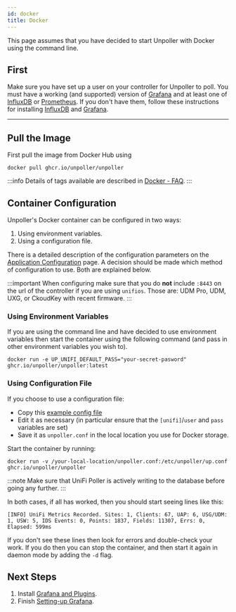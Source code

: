 ```yaml
---
id: docker
title: Docker
---
```


This page assumes that you have decided to start Unpoller with Docker using the command line.

## First

Make sure you have set up a user on your controller for Unpoller to poll. You must have
a working (and supported) version of [Grafana](../dependencies/grafana) and at
least one of [InfluxDB](../dependencies/influxDB) or [Prometheus](../dependencies/prometheus).
If you don't have them, follow these instructions for installing
[InfluxDB](../dependencies/influxdb) and [Grafana](../dependencies/grafana).

---

## Pull the Image

First pull the image from Docker Hub using

```shell
docker pull ghcr.io/unpoller/unpoller
```

:::info
Details of tags available are described in [Docker - FAQ](../help/docker_faq).
:::

## Container Configuration

Unpoller's Docker container can be configured in two ways:

1. Using environment variables.
1. Using a configuration file.

There is a detailed description of the configuration parameters on the
[Application Configuration](../install/configuration) page.
A decision should be made which method of configuration to use. Both are explained below.

:::important
When configuring make sure that you do **not** include `:8443` on the url of the controller
if you are using `unifios`. Those are: UDM Pro, UDM, UXG, or CkoudKey with recent firmware.
:::

### Using Environment Variables

If you are using the command line and have decided to use environment variables then start the
container using the following command (and pass in other environment variables you wish to).

```shell
docker run -e UP_UNIFI_DEFAULT_PASS="your-secret-pasword"  ghcr.io/unpoller/unpoller:latest
```

### Using Configuration File

If you choose to use a configuration file:

- Copy this [example config file](https://github.com/unpoller/unpoller/blob/master/examples/up.conf.example)
- Edit it as necessary (in particular ensure that the `[unifi]`/`user` and `pass` variables are set)
- Save it as `unpoller.conf` in the local location you use for Docker storage.

Start the container by running:

```shell
docker run -v /your-local-location/unpoller.conf:/etc/unpoller/up.conf ghcr.io/unpoller/unpoller
```

:::note
Make sure that UniFi Poller is actively writing to the database before going any further.
:::

In both cases, if all has worked, then you should start seeing lines like this:

```none
[INFO] UniFi Metrics Recorded. Sites: 1, Clients: 67, UAP: 6, USG/UDM: 1, USW: 5, IDS Events: 0, Points: 1837, Fields: 11307, Errs: 0, Elapsed: 599ms
```

If you don't see these lines then look for errors and double-check your work.
If you do then you can stop the container, and then start it again in daemon mode by adding the `-d` flag.

## Next Steps

1. Install [Grafana and Plugins](../dependencies/grafana.md).
1. Finish [Setting-up Grafana](../install/grafana).
